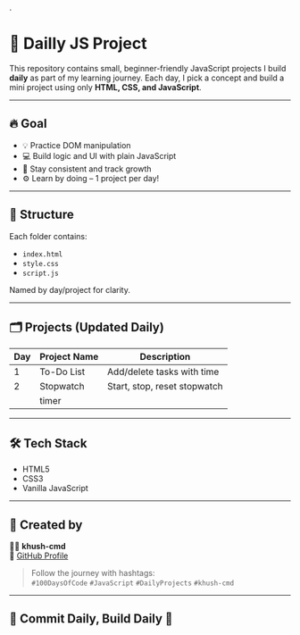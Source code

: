 .
# 🚀 Dailly JS Project

This repository contains small, beginner-friendly JavaScript projects I build **daily** as part of my learning journey. Each day, I pick a concept and build a mini project using only **HTML, CSS, and JavaScript**.

---

## 🔥 Goal

- 💡 Practice DOM manipulation
- 💻 Build logic and UI with plain JavaScript
- 💪 Stay consistent and track growth
- ⚙️ Learn by doing – 1 project per day!

---

## 📁 Structure

Each folder contains:
- `index.html`
- `style.css`
- `script.js`

Named by day/project for clarity.

---

## 🗂 Projects (Updated Daily)

| Day | Project Name   | Description                      |
|-----|----------------|----------------------------------|
| 1   | To-Do List     | Add/delete tasks with time       |
| 2   | Stopwatch      | Start, stop, reset stopwatch     |
|     |                 timer                             |

---

## 🛠 Tech Stack

- HTML5
- CSS3
- Vanilla JavaScript

---

## 🧠 Created by

👩‍💻 **khush-cmd**  
📍 [GitHub Profile](https://github.com/khush-cmd)

> Follow the journey with hashtags:  
> `#100DaysOfCode` `#JavaScript` `#DailyProjects` `#khush-cmd`

---

## 📅 Commit Daily, Build Daily 🚀
